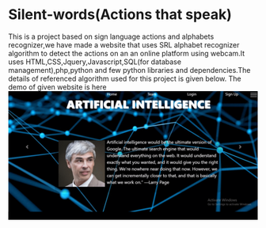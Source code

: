 # Silent-words(Actions that speak)
This is a project based on sign language actions and alphabets recognizer,we have made a website that uses SRL alphabet recognizer algorithm to detect the actions on an an online platform using webcam.It uses HTML,CSS,Jquery,Javascript,SQL(for database management),php,python and few python libraries and dependencies.The details of referenced algorithm used for this project is given below.
The demo of given website is here
![demo](final.gif)
